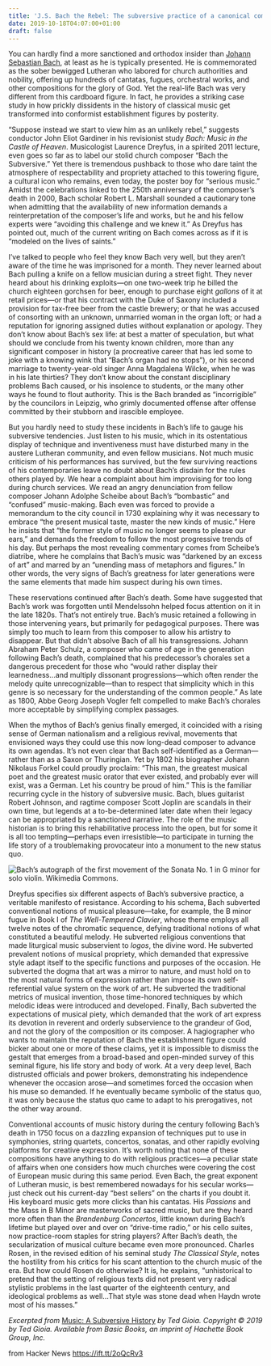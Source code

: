 ```yaml
---
title: 'J.S. Bach the Rebel: The subversive practice of a canonical composer'
date: 2019-10-18T04:07:00+01:00
draft: false
---
```


You can hardly find a more sanctioned and orthodox insider than [Johann Sebastian Bach](https://www.laphamsquarterly.org/contributors/bach), at least as he is typically presented. He is commemorated as the sober bewigged Lutheran who labored for church authorities and nobility, offering up hundreds of cantatas, fugues, orchestral works, and other compositions for the glory of God. Yet the real-life Bach was very different from this cardboard figure. In fact, he provides a striking case study in how prickly dissidents in the history of classical music get transformed into conformist establishment figures by posterity.

“Suppose instead we start to view him as an unlikely rebel,” suggests conductor John Eliot Gardiner in his revisionist study _Bach: Music in the Castle of Heaven_. Musicologist Laurence Dreyfus, in a spirited 2011 lecture, even goes so far as to label our stolid church composer “Bach the Subversive.” Yet there is tremendous pushback to those who dare taint the atmosphere of respectability and propriety attached to this towering figure, a cultural icon who remains, even today, the poster boy for “serious music.” Amidst the celebrations linked to the 250th anniversary of the composer’s death in 2000, Bach scholar Robert L. Marshall sounded a cautionary tone when admitting that the availability of new information demands a reinterpretation of the composer’s life and works, but he and his fellow experts were “avoiding this challenge and we knew it.” As Dreyfus has pointed out, much of the current writing on Bach comes across as if it is “modeled on the lives of saints.”

I’ve talked to people who feel they know Bach very well, but they aren’t aware of the time he was imprisoned for a month. They never learned about Bach pulling a knife on a fellow musician during a street fight. They never heard about his drinking exploits—on one two-week trip he billed the church eighteen gorchsen for beer, enough to purchase eight _gallons_ of it at retail prices—or that his contract with the Duke of Saxony included a provision for tax-free beer from the castle brewery; or that he was accused of consorting with an unknown, unmarried woman in the organ loft; or had a reputation for ignoring assigned duties without explanation or apology. They don’t know about Bach’s sex life: at best a matter of speculation, but what should we conclude from his twenty known children, more than any significant composer in history (a procreative career that has led some to joke with a knowing wink that “Bach’s organ had no stops”), or his second marriage to twenty-year-old singer Anna Magdalena Wilcke, when he was in his late thirties? They don’t know about the constant disciplinary problems Bach caused, or his insolence to students, or the many other ways he found to flout authority. This is the Bach branded as “incorrigible” by the councilors in Leipzig, who grimly documented offense after offense committed by their stubborn and irascible employee.

But you hardly need to study these incidents in Bach’s life to gauge his subversive tendencies. Just listen to his music, which in its ostentatious display of technique and inventiveness must have disturbed many in the austere Lutheran community, and even fellow musicians. Not much music criticism of his performances has survived, but the few surviving reactions of his contemporaries leave no doubt about Bach’s disdain for the rules others played by. We hear a complaint about him improvising for too long during church services. We read an angry denunciation from fellow composer Johann Adolphe Scheibe about Bach’s “bombastic” and “confused” music-making. Bach even was forced to provide a memorandum to the city council in 1730 explaining why it was necessary to embrace “the present musical taste, master the new kinds of music.” Here he insists that “the former style of music no longer seems to please our ears,” and demands the freedom to follow the most progressive trends of his day. But perhaps the most revealing commentary comes from Scheibe’s diatribe, where he complains that Bach’s music was “darkened by an excess of art” and marred by an “unending mass of metaphors and figures.” In other words, the very signs of Bach’s greatness for later generations were the same elements that made him suspect during his own times.

These reservations continued after Bach’s death. Some have suggested that Bach’s work was forgotten until Mendelssohn helped focus attention on it in the late 1820s. That’s not entirely true. Bach’s music retained a following in those intervening years, but primarily for pedagogical purposes. There was simply too much to learn from this composer to allow his artistry to disappear. But that didn’t absolve Bach of all his transgressions. Johann Abraham Peter Schulz, a composer who came of age in the generation following Bach’s death, complained that his predecessor’s chorales set a dangerous precedent for those who “would rather display their learnedness…and multiply dissonant progressions—which often render the melody quite unrecognizable—than to respect that simplicity which in this genre is so necessary for the understanding of the common people.” As late as 1800, Abbe Georg Joseph Vogler felt compelled to make Bach’s chorales more acceptable by simplifying complex passages.

When the mythos of Bach’s genius finally emerged, it coincided with a rising sense of German nationalism and a religious revival, movements that envisioned ways they could use this now long-dead composer to advance its own agendas. It’s not even clear that Bach self-identified as a German—rather than as a Saxon or Thuringian. Yet by 1802 his biographer Johann Nikolaus Forkel could proudly proclaim: “This man, the greatest musical poet and the greatest music orator that ever existed, and probably ever will exist, was a German. Let his country be proud of him.” This is the familiar recurring cycle in the history of subversive music. Bach, blues guitarist Robert Johnson, and ragtime composer Scott Joplin are scandals in their own time, but legends at a to-be-determined later date when their legacy can be appropriated by a sanctioned narrative. The role of the music historian is to bring this rehabilitative process into the open, but for some it is all too tempting—perhaps even irresistible—to participate in turning the life story of a troublemaking provocateur into a monument to the new status quo.

![Bach’s autograph of the first movement of the Sonata No. 1 in G minor for solo violin. Wikimedia Commons.](https://www.laphamsquarterly.org/sites/default/files/bachinset1.jpg "Bach’s autograph of the first movement of the Sonata No. 1 in G minor for solo violin. Wikimedia Commons.")

Dreyfus specifies six different aspects of Bach’s subversive practice, a veritable manifesto of resistance. According to his schema, Bach subverted conventional notions of musical pleasure—take, for example, the B minor fugue in Book I of _The Well-Tempered Clavier_, whose theme employs all twelve notes of the chromatic sequence, defying traditional notions of what constituted a beautiful melody. He subverted religious conventions that made liturgical music subservient to _logos_, the divine word. He subverted prevalent notions of musical propriety, which demanded that expressive style adapt itself to the specific functions and purposes of the occasion. He subverted the dogma that art was a mirror to nature, and must hold on to the most natural forms of expression rather than impose its own self-referential value system on the work of art. He subverted the traditional metrics of musical invention, those time-honored techniques by which melodic ideas were introduced and developed. Finally, Bach subverted the expectations of musical piety, which demanded that the work of art express its devotion in reverent and orderly subservience to the grandeur of God, and not the glory of the composition or its composer. A hagiographer who wants to maintain the reputation of Bach the establishment figure could bicker about one or more of these claims, yet it is impossible to dismiss the gestalt that emerges from a broad-based and open-minded survey of this seminal figure, his life story and body of work. At a very deep level, Bach distrusted officials and power brokers, demonstrating his independence whenever the occasion arose—and sometimes forced the occasion when his muse so demanded. If he eventually became symbolic of the status quo, it was only because the status quo came to adapt to his prerogatives, not the other way around.

Conventional accounts of music history during the century following Bach’s death in 1750 focus on a dazzling expansion of techniques put to use in symphonies, string quartets, concertos, sonatas, and other rapidly evolving platforms for creative expression. It’s worth noting that none of these compositions have anything to do with religious practices—a peculiar state of affairs when one considers how much churches were covering the cost of European music during this same period. Even Bach, the great exponent of Lutheran music, is best remembered nowadays for his secular works—just check out his current-day “best sellers” on the charts if you doubt it. His keyboard music gets more clicks than his cantatas. His _Passions_ and the Mass in B Minor are masterworks of sacred music, but are they heard more often than the _Brandenburg Concertos_, little known during Bach’s lifetime but played over and over on “drive-time radio,” or his cello suites, now practice-room staples for string players? After Bach’s death, the secularization of musical culture became even more pronounced. Charles Rosen, in the revised edition of his seminal study _The Classical Style_, notes the hostility from his critics for his scant attention to the church music of the era. But how could Rosen do otherwise? It is, he explains, “unhistorical to pretend that the setting of religious texts did not present very radical stylistic problems in the last quarter of the eighteenth century, and ideological problems as well…That style was stone dead when Haydn wrote most of his masses.”

_Excerpted from_ [Music: A Subversive History](https://www.basicbooks.com/titles/ted-gioia/music/9781541617971/) _by Ted Gioia. Copyright © 2019 by Ted Gioia. Available from Basic Books, an imprint of Hachette Book Group, Inc._

  
  
from Hacker News https://ift.tt/2oQcRv3